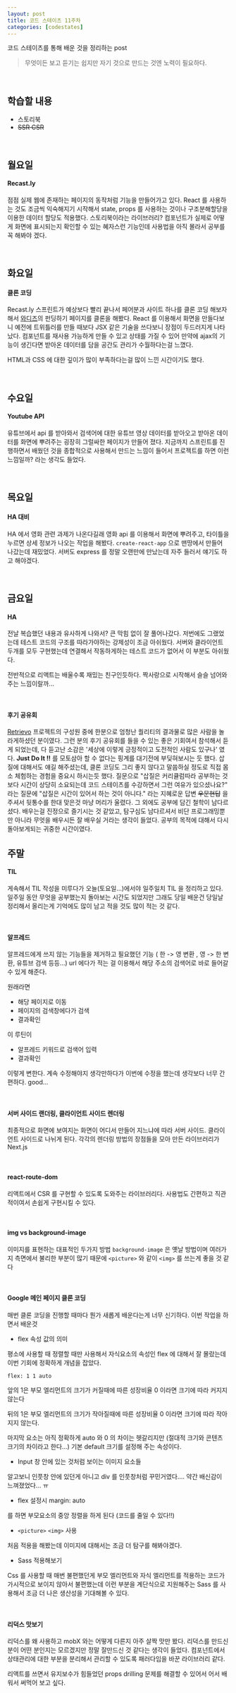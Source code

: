 ```yaml
---
layout: post
title: 코드 스테이츠 11주차
categories: [codestates]
---
```


코드 스테이츠를 통해 배운 것을 정리하는 post

> 무엇이든 보고 듣기는 쉽지만
> 자기 것으로 만드는 것엔 노력이 필요하다.

<br>

## 학습할 내용

- 스토리북
- ~~SSR CSR~~

<br>

## 월요일

#### Recast.ly

점점 실제 웹에 존재하는 페이지의 동작처럼 기능을 만들어가고 있다. React 를 사용하는 것도 조금씩 익숙해지기 시작해서 state, props 를 사용하는 것이나 구조분해할당을 이용한 데이터 할당도 적용했다. 스토리북이라는 라이브러리? 컴포넌트가 실제로 어떻게 화면에 표시되는지 확인할 수 있는 혜자스런 기능인데 사용법을 아직 몰라서 공부를 꼭 해봐야 겠다.

<br>

## 화요일

#### 클론 코딩

Recast.ly 스프린트가 예상보다 빨리 끝나서 페어분과 사이트 하나를 클론 코딩 해보자해서 [와디즈](https://www.wadiz.kr/web/wreward/main?keyword=&endYn=ALL&order=recommend)의 펀딩하기 페이지를 클론을 해봤다. React 를 이용해서 화면을 만들다보니 예전에 트위틀러를 만들 때보다 JSX 같은 기술을 쓰다보니 장점이 두드러지게 나타났다. 컴포넌트를 재사용 가능하게 만들 수 있고 상태를 가질 수 있어 만약에 ajax의 기능이 생긴다면 받아온 데이터를 담을 공간도 관리가 수월하다는걸 느꼈다.

HTML과 CSS 에 대한 깊이가 많이 부족하다는걸 많이 느낀 시간이기도 했다. 

<br>

## 수요일

#### Youtube API

유튜브에서 api 를 받아와서 검색어에 대한 유튜브 영상 데이터를 받아오고 받아온 데이터를 화면에 뿌려주는 굉장히 그럴싸한 페이지가 만들어 졌다. 지금까지 스프린트를 진행하면서 배웠던 것을 종합적으로 사용해서 만드는 느낌이 들어서 프로젝트를 하면 이런 느낌일까? 라는 생각도 들었다.

<br>

## 목요일

#### HA 대비

HA 에서 영화 관련 과제가 나온다길래 영화 api 를 이용해서 화면에 뿌려주고, 타이틀을 누르면 상세 정보가 나오는 작업을 해봤다. `create-react-app` 으로 맨땅에서 만들어 나갔는데 재밌었다. 서버도 express 를 정말 오랜만에 만났는데 자주 들러서 얘기도 하고 해야겠다.

<br>

## 금요일

#### HA

전날 복습했던 내용과 유사하게 나와서? 큰 막힘 없이 잘 풀어나갔다. 저번에도 그랬었는데 테스트 코드의 구조를 따라가야하는 강제성이 조금 아쉬웠다.  서버와 클라이언트 두개를 모두 구현했는데 연결해서 작동하게하는 테스트 코드가 없어서 이 부분도 아쉬웠다. 

전반적으로 리액트는 배울수록 재밌는 친구인듯하다. 짝사랑으로 시작해서 슬슬 넘어와주는 느낌이랄까... 

<br>

#### 후기 공유회

[Retrievo](https://retrievo.io/) 프로젝트의 구성원 중에 한분으로 엄청난 퀄리티의 결과물로 많은 사람을 놀라게하셨던 분이였다. 그런 분의 후기 공유회를 들을 수 있는 좋은 기회여서 참석해서 듣게 되었는데, 다 듣고난 소감은 '세상에 이렇게 긍정적이고 도전적인 사람도 있구나' 였다. **Just Do It !!** 를 모토삼아 할 수 없다는 핑계를 대기전에 부딪혀보시는 듯 했다. 삽질에 대해서도 얘길 해주셨는데, 클론 코딩도 그리 좋지 않다고 말씀하실 정도로 직접 몸소 체험하는 경험을 중요시 하시는듯 했다. 질문으로 "삽질은 커리큘럼따라 공부하는 것보다 시간이 상당히 소요되는데 코드 스테이츠를 수강하면서 그런 여유가 있으셨나요?" 라는 질문에 "삽질은 시간이 있어서 하는 것이 아니다." 라는 지혜로운 답변 ~~우문현답~~ 을 주셔서 뒷통수를 한대 맞은것 마냥 머리가 울렸다. 그 외에도 공부에 담긴 철학이 남다르셨다. 배우는걸 진정으로 즐기시는 것 같았고, 탐구심도 남다르셔서 비단 프로그래밍뿐만 아니라 무엇을 배우시든 잘 배우실 거라는 생각이 들었다. 공부의 목적에 대해서 다시 돌아보게되는 귀중한 시간이였다.

## 주말

#### TIL

게속해서 TIL 작성을 미루다가 오늘(토요일...)에서야 일주일치 TIL 을 정리하고 있다. 일주일 동안 무엇을 공부했는지 돌아보는 시간도 되었지만 그래도 당일 배운건 당일날 정리해서 올리는게 기억에도 많이 남고 적을 것도 많이 적는 것 같다. 

<br>

#### 알프레드

알프레드에게 쓰지 않는 기능들을 제거하고 필요했던 기능 ( 한 -> 영 변환 , 영 -> 한 변환, 유튜브 검색 등등...) url 에다가 적는 걸 이용해서 해당 주소의 검색어로 바로 들어갈 수 있게 해준다. 

원래라면

- 해당 페이지로 이동
- 페이지의 검색창에다가 검색
- 결과확인

이 루틴이

- 알프레드 키워드로 검색어 입력
- 결과확인

이렇게 변한다. 계속 수정해야지 생각만하다가 이번에 수정을 했는데 생각보다 너무 간편하다. good...

<br>

#### 서버 사이드 랜더링, 클라이언트 사이드 렌더링

최종적으로 화면에 보여지는 화면이 어디서 만들어 지느냐에 따라 서버 사이드. 클라이언트 사이드로 나뉘게 된다. 각각의 렌더링 방법의 장점들을 모아 만든 라이브러리가 Next.js

<br>

#### react-route-dom

리액트에서 CSR 를 구현할 수 있도록 도와주는 라이브러리다. 사용법도 간편하고 직관적이여서 손쉽게 구현시킬 수 있다.

<br>

#### img vs background-image

이미지를 표현하는 대표적인 두가지 방법 `background-image` 은 옛날 방법이며 여러가지 측면에서 불리한 부분이 많기 때문에 `<picture>` 와 같이 `<img>` 를 쓰는게 좋을 것 같다

<br>

#### Google 메인 페이지 클론 코딩

매번 클론 코딩을 진행할 때마다 뭔가 새롭게 배운다는게 너무 신기하다. 이번 작업을 하면서 배운것

- flex 속성 값의 의미

평소에 사용할 때 정렬할 때만 사용해서 자식요소의 속성인 flex 에 대해서 잘 몰랐는데 이번 기회에 정확하게 개념을 잡았다.

`flex: 1 1 auto` 

앞의 1은 부모 엘리먼트의 크기가 커질때에 따른 성장비율 0 이라면 크기에 따라 커지지 않는다

뒤의 1은 부모 엘리먼트의 크기가 작아질때에 따른 성장비율 0 이라면 크기에 따라 작아지지 않는다.

마지막 요소는 아직 정확하게 auto 와 0 의 차이는 헷갈리지만 (절대적 크기와 콘텐츠 크기의 차이라고 한다...) 기본 default 크기를 설정해 주는 속성이다.

- Input 창 안에 있는 것처럼 보이는 이미지 요소들

알고보니 인풋창 안에 있던게 아니고 div 를 인풋창처럼 꾸민거였다.... 약간 배신감이 느껴졌었다... ㅠ

- flex 설정시 margin: auto

를 하면 부모요소의 중앙 정렬을 하게 된다 (코드를 줄일 수 있다!!)

- `<picture>` `<img>` 사용

처음 적용을 해봤는데 이미지에 대해서는 조금 더 탐구를 해봐야겠다.

- Sass 적용해보기

Css 를 사용할 때 매번 불편했던게 부모 엘리먼트와 자식 엘리먼트를 적용하는 코드가 가시적으로 보이지 않아서 불편했는데 이런 부분을 계단식으로 지원해주는 Sass 를 사용해서 조금 더 나은 생산성을 기대해볼 수 있다.

<br>

#### 리덕스 맛보기

리덕스를 왜 사용하고 mobX 와는 어떻게 다른지 아주 살짝 맛만 봤다. 리덕스를 만드신 분이 어떤 분인지는 모르겠지만 정말 잘만드신 것 같다는 생각이 들었다. 컴포넌트에서 상태관리에 대한 부분을 분리해서 관리할 수 있도록 패러다임을 바꾼 라이브러리 같다. 

리액트를 쓰면서 유지보수가 힘들었던 props drilling 문제를 해결할 수 있어서 어서 배워서 써먹어 보고 싶다.

<br>